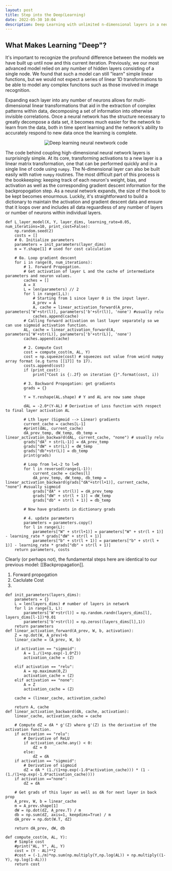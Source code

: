 ```yaml
---
layout: post
title: Step into the Deep(Learning)
date: 2022-05-30 10:04
description: Deep Learning with unlimited n-dimensional layers in a neural network
---
```


## What Makes Learning "Deep"?
It's important to recognize the profound difference between the models we have built up until now and this current iteration. Previously, we our most advanced model relied on any number of hidden layers consisting of a single node. We found that such a model can still "learn" simple linear functions, but we would not expect a series of linear 1D transformations to be able to model any complex funcitons such as those involved in image recognition. 

Expanding each layer into any number of neurons allows for multi-dimensional linear transformations that aid in the extraction of complex patterns within data, decomposing a set of information into otherwise invisible correlations. Once a neural network has the structure necessary to greatly decompose a data set, it becomes much easier for the network to learn from the data, both in time spent learning and the network's ability to accurately respond to new data once the learning is complete.

<p align="center">
  <img src="/~slewis/assets/blog/deeplearning_NN.png" alt="Deep learning neural newtwork code"/>
</p>

The code behind coupling high-dimensional neural network layers is surprisingly simple. At its core, transforming activations to a new layer is a linear matrix transformation, one that can be performed quickly and in a single line of code using `numpy`. The N-dimensional layer can also be built easily with native `numpy` routines. The most difficult part of this process is the bookkeeping: keeping track of each neuron's weight, bias, and activation as well as the corresponding gradient descent information for the backpropogation step. As a neural network expands, the size of the book to be kept becomes enourmous. Luckily, it's straightforward to build a dictionary to maintain the activation and gradient descent data and ensure that it loops over and includes all data reguardless of any number of layers or number of neurons within individual layers.


```
def L_layer_model(X, Y, layer_dims, learning_rate=0.05, num_iterations=10, print_cost=False):
    np.random.seed(2)
    costs = []
    # 0. Initialize parameters
    parameters = init_parameters(layer_dims)
    m = Y.shape[1] # used for cost calculation
    
    # 0a. Loop gradient descent
    for i in range(0, num_iterations):
        # 1. Forward Propogation.
        # Get activation of layer L and the cache of intermediate parameters and neuron values.
        caches = []
        A = X
        L = len(parameters) // 2
        for l in range(1,L):
            # Starting from 1 since layer 0 is the input layer.
            A_prev = A
            A, cache = linear_activation_forward(A_prev, parameters['W'+str(l)], parameters['b'+str(l)], 'none') #usually relu
            caches.append(cache)
        # Calling forward activation on last layer separately so we can use sigmoid activation function.
        AL, cache = linear_activation_forward(A, parameters['W'+str(L)], parameters['b'+str(L)], 'none')
        caches.append(cache)

        # 2. Compute Cost
        cost = compute_cost(m, AL, Y)
        cost = np.squeeze(cost) # squeezes out value from weird numpy array format (e.g turns [[17]] to 17).
        costs.append(cost)
        if (print_cost):
            print("Cost is {:.2f} on iteration {}".format(cost, i))
        
        # 3. Backward Propogation: get gradients
        grads = {}

        Y = Y.reshape(AL.shape) # Y and AL are now same shape

        dAL = -2.0*(Y-AL) # Derivative of Loss function with respect to final layer activation AL
        
        # Lth layer (Sigmoid --> Linear) gradients
        current_cache = caches[L-1]
        #print(dAL, current_cache)
        dA_prev_temp, dW_temp, db_temp = linear_activation_backward(dAL, current_cache, "none") # usually relu
        grads["dA" + str(L-1)] = dA_prev_temp
        grads["dW" + str(L)] = dW_temp
        grads["db"+str(L)] = db_temp
        print(grads)
        
        # Loop from l=L-2 to l=0
        for l in reversed(range(L-1)):
            current_cache = caches[l]
            dA_prev_temp, dW_temp, db_temp = linear_activation_backward(grads["dA"+str(l+1)], current_cache, "none") #usually sigmoid
            grads["dA" + str(l)] = dA_prev_temp
            grads["dW" + str(l + 1)] = dW_temp
            grads["db" + str(l + 1)] = db_temp
            
        # Now have gradients in dictionary grads
        
        # 4. update parameters
        parameters = parameters.copy()
        for l in range(L):
            parameters["W" + str(l+1)] = parameters["W" + str(l + 1)] - learning_rate * grads["dW" + str(l + 1)]
            parameters["b" + str(l + 1)] = parameters["b" + str(l + 1)] - learning_rate * grads["db" + str(l + 1)]
    return parameters, costs
```
Clearly (or perhaps not), the fundamental steps here are identical to our previous model: [[Backpropagation]].
1. Forward propogation
2. Caclulate Cost
3. 
```
def init_parameters(layers_dims):
    parameters = {}
    L = len(layers_dims) # number of layers in network
    for l in range(1, L):
        parameters['W'+str(l)] = np.random.randn(layers_dims[l], layers_dims[l-1])*0.01
        parameters['b'+str(l)] = np.zeros((layers_dims[l],1))
    return parameters
def linear_activation_forward(A_prev, W, b, activation):
    Z = np.dot(W, A_prev)+b
    linear_cache = (A_prev, W, b)
    
    if activation == "sigmoid":
        A = 1./(1+np.exp(-1.0*Z))
        activation_cache = (Z)
    
    elif activation == "relu":
        A = np.maximum(0,Z)
        activation_cache = (Z)
    elif activation == "none":
        A = Z
        activation_cache = (Z)
        
    cache = (linear_cache, activation_cache)
    
    return A, cache
def linear_activation_backward(dA, cache, activation):
    linear_cache, activation_cache = cache
    
    # Compute dZ = dA * g'(Z) where g'(Z) is the derivative of the activation function.
    if activation == "relu":
        # Derivative of ReLU
        if activation_cache.any() < 0:
            dZ = 0
        else:
            dZ = dA
    if activation == "sigmoid":
        # Derivative of sigmoid
        dZ = dA * (1./(1+np.exp(-1.0*activation_cache))) * (1 - (1./(1+np.exp(-1.0*activation_cache))))
    if activation =="none":
        dZ = dA
    
    # Get grads of this layer as well as dA for next layer in back prop
    A_prev, W, b = linear_cache
    m = A_prev.shape[1]
    dW = np.dot(dZ, A_prev.T) / m
    db = np.sum(dZ, axis=1, keepdims=True) / m
    dA_prev = np.dot(W.T, dZ)
    
    return dA_prev, dW, db

def compute_cost(m, AL, Y):
    # Simple cost
    #print("AL, Y", AL, Y)
    cost = (Y - AL)**2
    #cost = (-1./m)*np.sum(np.multiply(Y,np.log(AL)) + np.multiply((1-Y), np.log(1-AL)))
    return cost
```
